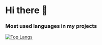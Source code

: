 # Hi there 👋

### Most used languages in my projects
[![Top Langs](https://github-readme-stats.vercel.app/api/top-langs/?username=alexbidenko1998&hide=html,css,php,javascript&layout=compact)](https://github.com/anuraghazra/github-readme-stats)

<!--
**alexbidenko1998/alexbidenko1998** is a ✨ _special_ ✨ repository because its `README.md` (this file) appears on your GitHub profile.

Here are some ideas to get you started:

- 🔭 I’m currently working on ...
- 🌱 I’m currently learning ...
- 👯 I’m looking to collaborate on ...
- 🤔 I’m looking for help with ...
- 💬 Ask me about ...
- 📫 How to reach me: ...
- 😄 Pronouns: ...
- ⚡ Fun fact: ...
-->

